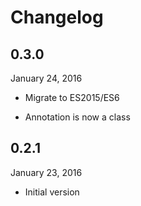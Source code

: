 Changelog
=========

0.3.0
-----

January 24, 2016

  * Migrate to ES2015/ES6

  * Annotation is now a class
  
0.2.1
-----

January 23, 2016
  * Initial version
